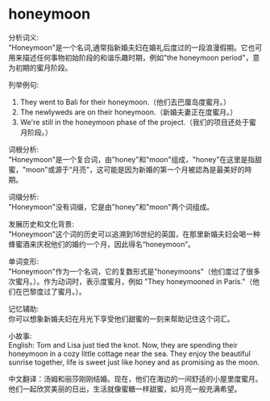 # honeymoon

分析词义:  
"Honeymoon"是一个名词,通常指新婚夫妇在婚礼后度过的一段浪漫假期。它也可用来描述任何事物初始阶段的和谐乐趣时期，例如"the honeymoon period"，意为初期的蜜月阶段。

  

列举例句:

  

1.  They went to Bali for their honeymoon.（他们去巴厘岛度蜜月。）
2.  The newlyweds are on their honeymoon.（新婚夫妻正在度蜜月。）
3.  We're still in the honeymoon phase of the project.（我们的项目还处于蜜月阶段。）

  

词根分析:  
"Honeymoon"是一个复合词，由"honey"和"moon"组成，"honey"在这里是指甜蜜，"moon"或源于“月亮”，这可能是因为新婚的第一个月被認為是最美好的時期。

  

词缀分析:  
"Honeymoon"没有词缀，它是由"honey"和"moon"两个词组成。

  

发展历史和文化背景:  
"Honeymoon"这个词的历史可以追溯到16世纪的英国，在那里新婚夫妇会喝一种蜂蜜酒来庆祝他们的婚约一个月，因此得名“honeymoon”。

  

单词变形:  
"Honeymoon"作为一个名词，它的复数形式是"honeymoons"（他们度过了很多次蜜月。）。作为动词时，表示度蜜月，例如 "They honeymooned in Paris."（他们在巴黎度过了蜜月。）。

  

记忆辅助:  
你可以想象新婚夫妇在月光下享受他们甜蜜的一刻来帮助记住这个词汇。

  

小故事:  
English: Tom and Lisa just tied the knot. Now, they are spending their honeymoon in a cozy little cottage near the sea. They enjoy the beautiful sunrise together, life is sweet just like honey and as promising as the moon.

  

中文翻译：汤姆和丽莎刚刚结婚。现在，他们在海边的一间舒适的小屋里度蜜月。他们一起欣赏美丽的日出，生活就像蜜糖一样甜蜜，如月亮一般充满希望。
